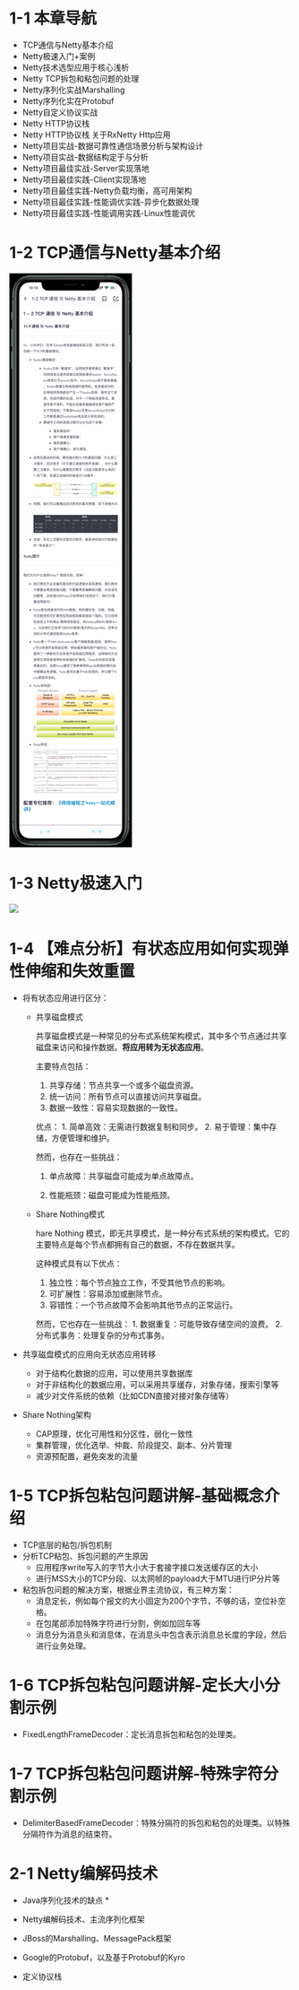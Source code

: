 # 1-1 本章导航

* TCP通信与Netty基本介绍
* Netty极速入门+案例
* Netty技术选型应用于核心浅析
* Netty TCP拆包和粘包问题的处理
* Netty序列化实战Marshalling
* Netty序列化实在Protobuf
* Netty自定义协议实战
* Netty HTTP协议栈
* Netty HTTP协议栈 关于RxNetty Http应用
* Netty项目实战-数据可靠性通信场景分析与架构设计
* Netty项目实战-数据结构定于与分析
* Netty项目最佳实战-Server实现落地
* Netty项目最佳实践-Client实现落地
* Netty项目最佳实践-Netty负载均衡，高可用架构
* Netty项目最佳实践-性能调优实践-异步化数据处理
* Netty项目最佳实践-性能调用实践-Linux性能调优

# 1-2 TCP通信与Netty基本介绍 

![1-2TCP通讯与Netty基本介绍](../../../笔记图片/20/6-1/1-2TCP通讯与Netty基本介绍.png)

# 1-3 Netty极速入门

![](../../../笔记图片/20/6-1/1-3Netty极速入门.png)

# 1-4 【难点分析】有状态应用如何实现弹性伸缩和失效重置

* 将有状态应用进行区分：

    * 共享磁盘模式

        共享磁盘模式是一种常见的分布式系统架构模式，其中多个节点通过共享磁盘来访问和操作数据。**将应用转为无状态应用**。

        主要特点包括：

        1. 共享存储：节点共享一个或多个磁盘资源。
        2. 统一访问：所有节点可以直接访问共享磁盘。
        3. 数据一致性：容易实现数据的一致性。

        优点：
         	1.	简单高效：无需进行数据复制和同步。
         	2.	易于管理：集中存储，方便管理和维护。

        然而，也存在一些挑战：

        1. 单点故障：共享磁盘可能成为单点故障点。

        2.	性能瓶颈：磁盘可能成为性能瓶颈。

    * Share Nothing模式

        hare Nothing 模式，即无共享模式，是一种分布式系统的架构模式。它的主要特点是每个节点都拥有自己的数据，不存在数据共享。

        这种模式具有以下优点：

        1. 独立性：每个节点独立工作，不受其他节点的影响。
        2. 可扩展性：容易添加或删除节点。
        3. 容错性：一个节点故障不会影响其他节点的正常运行。

        然而，它也存在一些挑战：
         	1.	数据重复：可能导致存储空间的浪费。
         	2.	分布式事务：处理复杂的分布式事务。

* 共享磁盘模式的应用向无状态应用转移

    * 对于结构化数据的应用，可以使用共享数据库
    * 对于非结构化的数据应用，可以采用共享缓存，对象存储，搜索引擎等
    * 减少对文件系统的依赖（比如CDN直接对接对象存储等）

* Share Nothing架构

    * CAP原理，优化可用性和分区性，弱化一致性
    * 集群管理，优化选举、仲裁、阶段提交、副本、分片管理
    * 资源预配置，避免突发的流量

# 1-5 TCP拆包粘包问题讲解-基础概念介绍

* TCP底层的粘包/拆包机制
* 分析TCP粘包、拆包问题的产生原因
    * 应用程序write写入的字节大小大于套接字接口发送缓存区的大小
    * 进行MSS大小的TCP分段、以太网帧的payload大于MTU进行IP分片等
* 粘包拆包问题的解决方案，根据业界主流协议，有三种方案：
    * 消息定长，例如每个报文的大小固定为200个字节，不够的话，空位补空格。
    * 在包尾部添加特殊字符进行分割，例如加回车等
    * 消息分为消息头和消息体，在消息头中包含表示消息总长度的字段，然后进行业务处理。

# 1-6 TCP拆包粘包问题讲解-定长大小分割示例

* FixedLengthFrameDecoder：定长消息拆包和粘包的处理类。

# 1-7 TCP拆包粘包问题讲解-特殊字符分割示例

* DelimiterBasedFrameDecoder：特殊分隔符的拆包和粘包的处理类。以特殊分隔符作为消息的结束符。

# 2-1 Netty编解码技术

* Java序列化技术的缺点
    * 

* Netty编解码技术、主流序列化框架
* JBoss的Marshalling、MessagePack框架
* Google的Protobuf，以及基于Protobuf的Kyro
* 定义协议栈



